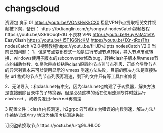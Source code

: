 # changscloud
资源包
演示
01 https://youtu.be/VONkHvKkCX0
松鼠VPN节点提取相关文件视频被下架，备份： https ://bulianglin.com/g/songsu/
nodesCatch视频教程https://youtu.be/aSR6OuqtFdU
不良林 VPN https://youtu.be/HuyPaM41ytA
EasyClash https://youtu.be/-I5T1G6NdKM https://youtu.be/1Xn-tRosThs
nodesCatch V2.0视频教程https://youtu.be/fHJDvJIptts
nodesCatch V2.0 当前已知问题：
1、但是节点变化模式一般是进行节点节点转换，导入节点节点转换，windows使用子版本的subconverter修改bug，转换clash子版本后vmess节点的辅助参数，如果你是直接粘贴clash配置的节点到节点列表，可能会导致节点的异常列表本来可以使用显示的 vmess 测速方法失败，目前的解决方法是直接粘贴 url 格式的节点到节点列表再测速，剩下的文件只有等工具作者修复

2、无法导入：和clash.net有冲突，因为clash.net也构建了子转换器，解决方法是直接删除目录中的子转换器，但是必须这样的话在使用速测软件时就运行clash.net 。或者先退出clash.net再测速

3 配置文件：clash 内核测速，h2grpc 的节点tls 为错误的内核测速，解决方法/传输协议或Xray 协议为使用内核测速失败

订阅盗转换取节点https://youtu.be/u-tg9hJHLO0
